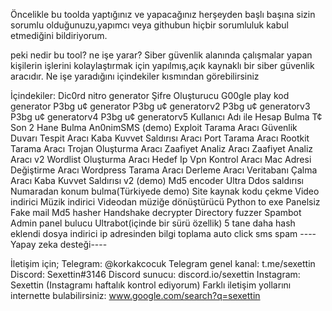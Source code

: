 Öncelikle bu toolda yaptığınız ve yapacağınız herşeyden başlı başına sizin sorumlu olduğunuzu,yapımcı veya githubun hiçbir sorumluluk kabul etmediğini bildiriyorum.

peki nedir bu tool? ne işe yarar? 
Siber güvenlik alanında çalışmalar yapan kişilerin işlerini kolaylaştırmak için yapılmış,açık kaynaklı bir siber güvenlik aracıdır.
Ne işe yaradığını içindekiler kısmından görebilirsiniz




İçindekiler:
Dic0rd nitro generator
Şifre Oluşturucu
G00gle pIay kod generator
P3bg u¢ generator
P3bg u¢ generatorv2
P3bg u¢ generatorv3
P3bg u¢ generatorv4 
P3bg u¢ generatorv5
Kullanıcı Adı ile Hesap Bulma
T¢ Son 2 Hane Bulma
An0nimSMS (demo)
Exploit Tarama Aracı
Güvenlik Duvarı Tespit Aracı
Kaba Kuvvet Saldırısı Aracı
Port Tarama Aracı
Rootkit Tarama Aracı
Trojan Oluşturma Aracı
Zaafiyet Analiz Aracı
Zaafiyet Analiz Aracı v2
Wordlist Oluşturma Aracı
Hedef Ip Vpn Kontrol Aracı
Mac Adresi Değiştirme Aracı
Wordpress Tarama Aracı
Derleme Aracı
Veritabanı Çalma Aracı
Kaba Kuvvet Saldırısı v2 (demo)
Md5 encoder
Ultra Ddos saldırısı
Numaradan konum bulma(Türkiyede demo)
Site kaynak kodu çekme
Video indirici
Müzik indirici
Videodan müziğe dönüştürücü
Python to exe
Panelsiz Fake mail 
Md5 hasher
Handshake decrypter
Directory fuzzer
Spambot
Admin panel bulucu
Ultrabot(içinde bir sürü özellik)
5 tane daha hash eklendi
dosya indirici
ip adresinden bilgi toplama
auto click
sms spam
----Yapay zeka desteği----



İletişim için; 
Telegram: @korkakcocuk
Telegram genel kanal: t.me/sexettin
Discord: Sexettin#3146 
Discord sunucu: discord.io/sexettin
Instagram: Sexettin (Instagramı haftalık kontrol ediyorum)
Farklı iletişim yollarını internette bulabilirsiniz: www.google.com/search?q=sexettin



